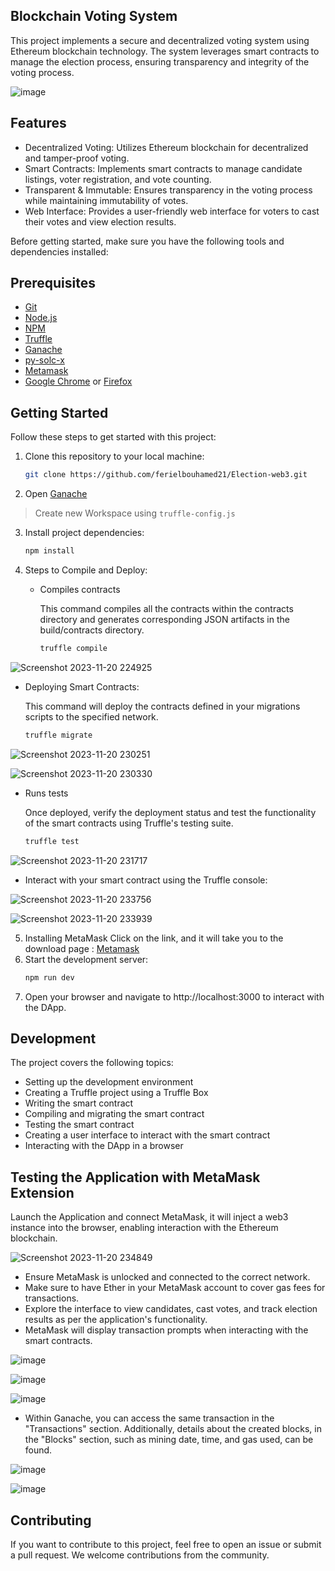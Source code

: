 ## Blockchain Voting System

This project implements a secure and decentralized voting system using Ethereum blockchain technology. The system leverages smart contracts to manage the election process, ensuring transparency and integrity of the voting process.


![image](https://github.com/ferielbouhamed21/Election-web3/assets/78966152/c050dde5-a44e-425f-b3c4-4f8b75231d3f)


## Features

- Decentralized Voting: Utilizes Ethereum blockchain for decentralized and tamper-proof voting.
- Smart Contracts: Implements smart contracts to manage candidate listings, voter registration, and vote counting.
- Transparent & Immutable: Ensures transparency in the voting process while maintaining immutability of votes.
- Web Interface: Provides a user-friendly web interface for voters to cast their votes and view election results.

Before getting started, make sure you have the following tools and dependencies installed:

## Prerequisites

- [Git](https://git-scm.com/)
- [Node.js](https://nodejs.org/)
- [NPM](https://www.npmjs.com/)
- [Truffle](https://www.trufflesuite.com)
- [Ganache](https://www.trufflesuite.com/ganache)
- [py-solc-x](https://pypi.org/project/py-solc-x/)
- [Metamask](https://metamask.io)
- [Google Chrome](https://www.google.com/chrome/) or [Firefox](https://www.mozilla.org/firefox)

## Getting Started

Follow these steps to get started with this project:

1. Clone this repository to your local machine:

   ```bash
   git clone https://github.com/ferielbouhamed21/Election-web3.git
2. Open [Ganache](https://trufflesuite.com/ganache/)
> Create new Workspace using `truffle-config.js`
3. Install project dependencies:

   ```bash
   npm install
4. Steps to Compile and Deploy:

   - Compiles contracts

     This command compiles all the contracts within the contracts directory and generates corresponding JSON artifacts in the build/contracts directory.

      ```bash
      truffle compile

![Screenshot 2023-11-20 224925](https://github.com/ferielbouhamed21/Election-web3/assets/78966152/80eb4512-dd45-498f-a64e-0c7535c39c3a)

   - Deploying Smart Contracts:

     This command will deploy the contracts defined in your migrations scripts to the specified network.

      ```bash
      truffle migrate

![Screenshot 2023-11-20 230251](https://github.com/ferielbouhamed21/Election-web3/assets/78966152/5d709c2c-b200-4d7a-999b-d872f1a5bd75)

![Screenshot 2023-11-20 230330](https://github.com/ferielbouhamed21/Election-web3/assets/78966152/48a5fa14-2f6a-4459-8e35-9790caf9eb58)

   - Runs tests

     Once deployed, verify the deployment status and test the functionality of the smart contracts using Truffle's testing suite.

      ```bash
      truffle test

![Screenshot 2023-11-20 231717](https://github.com/ferielbouhamed21/Election-web3/assets/78966152/c83c6310-d508-4c13-b602-0a77393c01c6)


  - Interact with your smart contract using the Truffle console:

![Screenshot 2023-11-20 233756](https://github.com/ferielbouhamed21/Election-web3/assets/78966152/6acb583d-8197-4ac1-86d0-a1f7f47bfa59)

![Screenshot 2023-11-20 233939](https://github.com/ferielbouhamed21/Election-web3/assets/78966152/f4c00efa-f33a-4915-bb71-16b74c6999ac)

5. Installing MetaMask
   Click on the link, and it will take you to the download page : 
<a href="https://metamask.io/" target="_blank"> Metamask </a>
6. Start the development server:
   ```bash
   npm run dev
7. Open your browser and navigate to http://localhost:3000 to interact with the DApp.


## Development

The project covers the following topics:

- Setting up the development environment
- Creating a Truffle project using a Truffle Box
- Writing the smart contract
- Compiling and migrating the smart contract
- Testing the smart contract
- Creating a user interface to interact with the smart contract
- Interacting with the DApp in a browser

## Testing the Application with MetaMask Extension

Launch the Application and connect MetaMask, it will inject a web3 instance into the browser, enabling interaction with the Ethereum blockchain.


![Screenshot 2023-11-20 234849](https://github.com/ferielbouhamed21/Election-web3/assets/78966152/8b9743f3-e3d1-4c29-aafd-76825dd7fc74)


- Ensure MetaMask is unlocked and connected to the correct network.
- Make sure to have Ether in your MetaMask account to cover gas fees for transactions.
- Explore the interface to view candidates, cast votes, and track election results as per the application's functionality.
- MetaMask will display transaction prompts when interacting with the smart contracts.

![image](https://github.com/ferielbouhamed21/Election-web3/assets/78966152/929c6f57-e8a6-4dc9-b2f0-3cfe54490f1b)


![image](https://github.com/ferielbouhamed21/Election-web3/assets/78966152/ce21f80e-06fb-433c-b31e-79690cf97f42)


![image](https://github.com/ferielbouhamed21/Election-web3/assets/78966152/202f30d8-453d-4514-8f3e-de43838209d5)


- Within Ganache, you can access the same transaction in the "Transactions" section. Additionally, details about the created blocks, in the "Blocks" section, such as mining date, time, and gas used, can be found.


![image](https://github.com/ferielbouhamed21/Election-web3/assets/78966152/384338b8-6936-44c8-93d5-84e8024a1e89)


![image](https://github.com/ferielbouhamed21/Election-web3/assets/78966152/b4646c48-0a84-45a1-97a8-a4ab1862dc43)


## Contributing

If you want to contribute to this project, feel free to open an issue or submit a pull request. We welcome contributions from the community.
